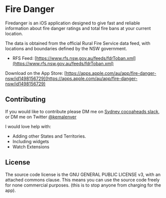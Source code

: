 # Fire Danger

Firedanger is an iOS application designed to give fast and reliable information about fire danger ratings and total fire bans at your current location.

The data is obtained from the official Rural Fire Service data feed, with locations and boundaries defined by the NSW government.

* RFS Feed: [https://www.rfs.nsw.gov.au/feeds/fdrToban.xml](https://www.rfs.nsw.gov.au/feeds/fdrToban.xml)

Download on the App Store: [https://apps.apple.com/au/app/fire-danger-nsw/id1498156729](https://apps.apple.com/au/app/fire-danger-nsw/id1498156729)

## Contributing

If you would like to contribute please DM me on [Sydney cocoaheads slack](https://join.slack.com/t/sydneycocoaheads/shared_invite/zt-13zfs2hdg-9~yXQrajhsP2aRdkrC91yg), or DM me on Twitter [@kemalenver](https://www.twitter.com/kemalenver)

I would love help with:

* Adding other States and Territories.
* Including widgets
* Watch Extensions

## License

The source code license is the GNU GENERAL PUBLIC LICENSE v3, with an attached commons clause. This means you can use the source code freely for none commercial purposes. (this is to stop anyone from charging for the app).

